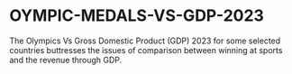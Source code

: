 # OYMPIC-MEDALS-VS-GDP-2023
The Olympics Vs Gross Domestic Product (GDP) 2023 for some selected countries buttresses the issues of comparison between winning at sports and the revenue through GDP. 
